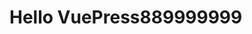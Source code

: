 <!--
 * @Author: Jolin 670618924@qq.com
 * @Date: 2024-11-08 22:49:46
 * @LastEditors: Jolin 670618924@qq.com
 * @LastEditTime: 2024-11-08 23:27:53
 * @FilePath: /pink-fe-spec/docs/README.md
 * @Description: 这是默认设置,请设置`customMade`, 打开koroFileHeader查看配置 进行设置: https://github.com/OBKoro1/koro1FileHeader/wiki/%E9%85%8D%E7%BD%AE
-->
# Hello VuePress889999999
